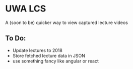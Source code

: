 # UWA LCS
A (soon to be) quicker way to view captured lecture videos

## To Do:
* Update lectures to 2018
* Store fetched lecture data in JSON
* use something fancy like angular or react

